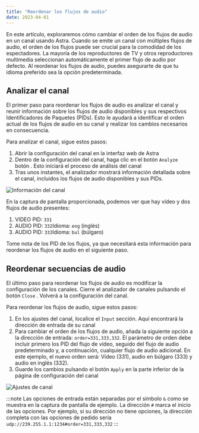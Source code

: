 ```yaml
---
title: "Reordenar los flujos de audio"
date: 2023-04-01
---
```


En este artículo, exploraremos cómo cambiar el orden de los flujos de audio en un canal usando Astra. Cuando se emite un canal con múltiples flujos de audio, el orden de los flujos puede ser crucial para la comodidad de los espectadores. La mayoría de los reproductores de TV y otros reproductores multimedia seleccionan automáticamente el primer flujo de audio por defecto. Al reordenar los flujos de audio, puedes asegurarte de que tu idioma preferido sea la opción predeterminada.

## Analizar el canal[](https://help.cesbo.com/astra/processing/mpegts/order#analyze-channel)

El primer paso para reordenar los flujos de audio es analizar el canal y reunir información sobre los flujos de audio disponibles y sus respectivos Identificadores de Paquetes (PIDs). Esto le ayudará a identificar el orden actual de los flujos de audio en su canal y realizar los cambios necesarios en consecuencia.

Para analizar el canal, sigue estos pasos:

1. Abrir la configuración del canal en la interfaz web de Astra
2. Dentro de la configuración del canal, haga clic en el botón `Analyze` botón . Esto iniciará el proceso de análisis del canal
3. Tras unos instantes, el analizador mostrará información detallada sobre el canal, incluidos los flujos de audio disponibles y sus PIDs.

![Información del canal](https://cdn.cesbo.com/help/astra/processing/utilities/order/analyze.png)

En la captura de pantalla proporcionada, podemos ver que hay vídeo y dos flujos de audio presentes:

1. VIDEO PID: `331`
2. AUDIO PID: `332`Idioma: `eng` (inglés)
3. AUDIO PID: `333`Idioma: `bul` (búlgaro)

Tome nota de los PID de los flujos, ya que necesitará esta información para reordenar los flujos de audio en el siguiente paso.

## Reordenar secuencias de audio[](https://help.cesbo.com/astra/processing/mpegts/order#reorder-audio-streams)

El último paso para reordenar los flujos de audio es modificar la configuración de los canales. Cierre el analizador de canales pulsando el botón `Close` . Volverá a la configuración del canal.

Para reordenar los flujos de audio, sigue estos pasos:

1. En los ajustes del canal, localice el `Input` sección. Aquí encontrará la dirección de entrada de su canal
2. Para cambiar el orden de los flujos de audio, añada la siguiente opción a la dirección de entrada: `order=331,333,332`. El parámetro de orden debe incluir primero los PID del flujo de vídeo, seguido del flujo de audio predeterminado y, a continuación, cualquier flujo de audio adicional. En este ejemplo, el nuevo orden será: Vídeo (331), audio en búlgaro (333) y audio en inglés (332).
3. Guarde los cambios pulsando el botón `Apply` en la parte inferior de la página de configuración del canal

![Ajustes de canal](https://cdn.cesbo.com/help/astra/processing/utilities/order/channel-settings.png)

:::note
Las opciones de entrada están separadas por el símbolo `&` como se muestra en la captura de pantalla de ejemplo. La dirección `#` marca el inicio de las opciones. Por ejemplo, si su dirección no tiene opciones, la dirección completa con las opciones de pedido sería `udp://239.255.1.1:1234#order=331,333,332`
:::
